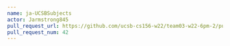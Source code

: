 ```yaml
---
name: ja-UCSBSubjects
actor: Jarmstrong845
pull_request_url: https://github.com/ucsb-cs156-w22/team03-w22-6pm-2/pull/42
pull_request_num: 42
---
```


